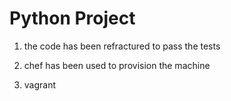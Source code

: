 # Python Project

1. the code has been refractured to pass the tests

2. chef has been used to provision the machine

3. vagrant 
